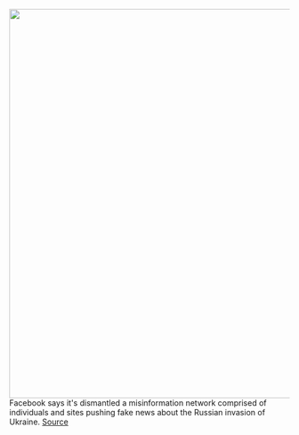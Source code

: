 <img src='https://cdn.vox-cdn.com/thumbor/x1LV4wG23QMabsHHOYLV59aYres=/0x0:2040x1360/1200x800/filters:focal(857x517:1183x843)/cdn.vox-cdn.com/uploads/chorus_image/image/70559359/acastro_180720_1777_facebook_0001.0.jpg' width='700px' /><br/>
Facebook says it's dismantled a misinformation network comprised of individuals and sites pushing fake news about the Russian invasion of Ukraine.
<a href='https://www.theverge.com/2022/2/28/22954451/facebook-twitter-remove-misinformation-network-russian-propaganda-ukraine-invasion'> Source <a/>